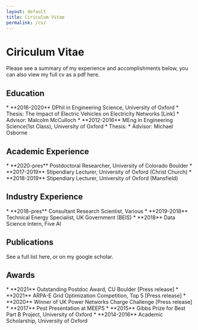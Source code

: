 ```yaml
---
layout: default
title: Ciriculum Vitae
permalink: /cv/
---
```

# Ciriculum Vitae
Please see a summary of my experience and accomplishments below, you can also view my full cv as a pdf here.

<h2> Education </h2>
* **2016-2020** DPhil in Engineering Science, University of Oxford
	* Thesis: The Impact of Electric Vehicles on Electricity Networks [Link]
	* Advisor: Malcolm McCulloch
* **2012-2016** MEng in Engineering Science(1st Class), University of Oxford 
	* Thesis:
	* Advisor: Michael Osborne

<h2> Academic Experience </h2>
* **2020-pres** Postdoctoral Researcher, University of Colorado Boulder
* **2017-2019** Stipendiary Lecturer, University of Oxford (Christ Church)
* **2018-2019** Stipendiary Lecturer, University of Oxford (Mansfield)

<h2> Industry Experience </h2>
* **2018-pres** Consultant Research Scientist, Various
* **2019-2018** Technical Energy Specialist, UK Government (BEIS)
*          **2018** Data Science Intern, Five AI

<h2> Publications </h2>
See a full list here, or on my google scholar. 

<h2> Awards </h2>
* **2021** Outstanding Postdoc Award, CU Boulder [Press release]
* **2021** ARPA-E Grid Optimization Competition, Top 5 [Press release]
* **2020** Winner of UK Power Networks Charge Challenge [Press release]
* **2017** Pest Presentation at MEEPS
* **2015** Gibbs Prize for Best Part B Project, University of Oxford
* **2014-2016** Academic Scholarship, University of Oxford  
